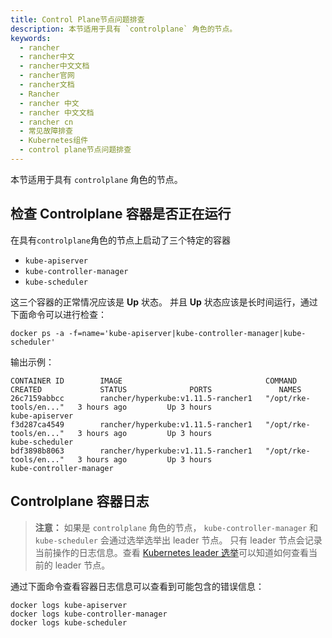 ```yaml
---
title: Control Plane节点问题排查
description: 本节适用于具有 `controlplane` 角色的节点。
keywords:
  - rancher
  - rancher中文
  - rancher中文文档
  - rancher官网
  - rancher文档
  - Rancher
  - rancher 中文
  - rancher 中文文档
  - rancher cn
  - 常见故障排查
  - Kubernetes组件
  - control plane节点问题排查
---
```


本节适用于具有 `controlplane` 角色的节点。

## 检查 Controlplane 容器是否正在运行

在具有`controlplane`角色的节点上启动了三个特定的容器

- `kube-apiserver`
- `kube-controller-manager`
- `kube-scheduler`

这三个容器的正常情况应该是 **Up** 状态。 并且 **Up** 状态应该是长时间运行，通过下面命令可以进行检查：

```
docker ps -a -f=name='kube-apiserver|kube-controller-manager|kube-scheduler'
```

输出示例：

```
CONTAINER ID        IMAGE                                COMMAND                  CREATED             STATUS              PORTS               NAMES
26c7159abbcc        rancher/hyperkube:v1.11.5-rancher1   "/opt/rke-tools/en..."   3 hours ago         Up 3 hours                              kube-apiserver
f3d287ca4549        rancher/hyperkube:v1.11.5-rancher1   "/opt/rke-tools/en..."   3 hours ago         Up 3 hours                              kube-scheduler
bdf3898b8063        rancher/hyperkube:v1.11.5-rancher1   "/opt/rke-tools/en..."   3 hours ago         Up 3 hours                              kube-controller-manager
```

## Controlplane 容器日志

> **注意：** 如果是 `controlplane` 角色的节点， `kube-controller-manager` 和 `kube-scheduler` 会通过选举选举出 leader 节点。 只有 leader 节点会记录当前操作的日志信息。查看 [Kubernetes leader 选举](/docs/rancher2/troubleshooting/kubernetes-resources/)可以知道如何查看当前的 leader 节点。

通过下面命令查看容器日志信息可以查看到可能包含的错误信息：

```
docker logs kube-apiserver
docker logs kube-controller-manager
docker logs kube-scheduler
```
